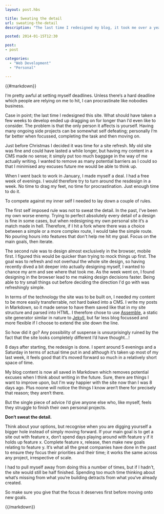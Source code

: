 ```yaml
---
layout: post.hbs

title: Sweating the detail
url: sweating-the-detail
description: "The last time I redesigned my blog, it took me over a year to have something to show for it. This time I gave myself a week."

posted: 2014-01-15T12:30

post:
- post

categories:
  - "Web Development"
  - "Personal"

---
```


{{#markdown}}

I‘m pretty awful at setting myself deadlines.  Unless there‘s a hard deadline which people are relying on me to hit, I can procrastinate like nobodies business.

Case in point; the last time I redesigned this site.  What should have taken a few weeks to develop ended up dragging on for longer than I‘d even like to consider.  The problem is that the only person it affects is yourself.  Having many ongoing side projects can be somewhat self defeating; personally I‘m far better when focussed, completing the task and then moving on.

Just before Christmas I decided it was time for a site refresh.  My old site was fine and could have lasted a while longer, but having my content in a CMS made no sense; it simply put too much baggage in the way of me actually writing.  I wanted to remove as many potential barriers as I could so that I minimised any excuses future me would be able to think up.

When I went back to work in January, I made myself a deal. I had a free week of evenings. I would therefore try to turn around the resdesign in a week. No time to drag my feet, no time for procrastination. Just enough time to do it.

To compete against my inner self I needed to lay down a couple of rules.

The first self imposed rule was not to sweat the detail.  In the past, I‘ve been my own worse enemy. Trying to perfect absolutely every detail of a design is fine in some cases, but when redesigning my own personal site it‘s a match made in hell.  Therefore, if I hit a fork where there was a choice between a simple or a more complex route, I would take the simple route.  No pouring hours into features that don't help me hit my goal. Focus on the main goals, then iterate.

The second rule was to design almost exclusively in the browser, mobile first.  I figured this would be quicker than trying to mock things up first.  The goal was to refresh and not overhaul the whole site design, so having recently dived a bit deeper into actually designing myself, I wanted to chance my arm and see where that took me.  As the week went on, I found designing in the browser lead to me making design decisions faster.  Being able to try small things out before deciding the direction I'd go with was refreshingly simple.

In terms of the technology the site was to be built on, I needed my content to be more easily transferrable, not hard baked into a CMS.  I write my posts in Markdown, so it made sense to have them saved like that in my site structure and parsed into HTML.  I therefore chose to use [Assemble](http://assemble.io/), a static site generator similar in nature to [Jekyll](http://jekyllrb.com/), but far less blog focussed and more flexible if I choose to extend the site down the line.

So how did it go?  Any possibility of suspense is unsurprisingly ruined by the fact that the site looks completely different I‘d have thought…!

8 days after starting, the redesign is done. I spent around 5 evenings and a Saturday in terms of actual time put in and although it‘s taken up most of my last week, it feels good that it‘s moved forward so much in a relatively short space of time.

My blog content is now all saved in Markdown which removes potential excuses when I think about writing in the future.  Sure, there are things I want to improve upon, but I'm way happier with the site now than I was 8 days ago. Plus noone will notice the things I know aren‘t there for precisely that reason; they aren‘t there.

But the single piece of advice I‘d give anyone else who, like myself, feels they struggle to finish their own personal projects.

**Don‘t sweat the detail.**

Think about your options, but recognise when you are digging yourself a bigger hole instead of simply moving forward.  If your main goal is to get a site out with feature x, don‘t spend days playing around with feature y if it holds up feature x.  Complete feature x, release, then make new goals relating to feature y.  It‘s what all the great companies have done in the past to ensure they focus their priorities and their time; it works the same across any project, irrespective of scale.

I had to pull myself away from doing this a number of times, but if I hadn't, the site would still be half finished.  Spending too much time thinking about what‘s missing from what you‘re building detracts from what you‘ve already created.

So make sure you give that the focus it deserves first before moving onto new goals.

{{/markdown}}
